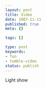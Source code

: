```yaml
---
layout: post
title: Video
date: 2007-11-11
published: true
meta: {}

tags: []

type: post
keywords:
- fun
- tumble-video
status: publish
---
```



Light show

